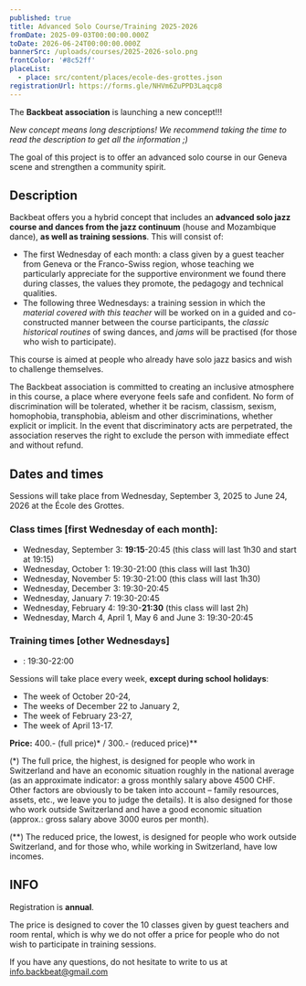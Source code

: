 ```yaml
---
published: true
title: Advanced Solo Course/Training 2025-2026
fromDate: 2025-09-03T00:00:00.000Z
toDate: 2026-06-24T00:00:00.000Z
bannerSrc: /uploads/courses/2025-2026-solo.png
frontColor: '#8c52ff'
placeList:
  - place: src/content/places/ecole-des-grottes.json
registrationUrl: https://forms.gle/NHVm6ZuPPD3Laqcp8
---
```


The **Backbeat association** is launching a new concept!!!

*New concept means long descriptions! We recommend taking the time to read the description to get all the information ;)*

The goal of this project is to offer an advanced solo course in our Geneva scene and strengthen a community spirit.
  
## Description

Backbeat offers you a hybrid concept that includes an **advanced solo jazz course and dances from the jazz continuum** (house and Mozambique dance), **as well as training sessions**. This will consist of:

- The first Wednesday of each month: a class given by a guest teacher from Geneva or the Franco-Swiss region, whose teaching we particularly appreciate for the supportive environment we found there during classes, the values they promote, the pedagogy and technical qualities.
- The following three Wednesdays: a training session in which the *material covered with this teacher* will be worked on in a guided and co-constructed manner between the course participants, the *classic historical routines* of swing dances, and *jams* will be practised (for those who wish to participate).

This course is aimed at people who already have solo jazz basics and wish to challenge themselves.

The Backbeat association is committed to creating an inclusive atmosphere in this course, a place where everyone feels safe and confident. No form of discrimination will be tolerated, whether it be racism, classism, sexism, homophobia, transphobia, ableism and other discriminations, whether explicit or implicit. In the event that discriminatory acts are perpetrated, the association reserves the right to exclude the person with immediate effect and without refund.

## Dates and times

Sessions will take place from Wednesday, September 3, 2025 to June 24, 2026 at the École des Grottes.

### Class times [first Wednesday of each month]:

- Wednesday, September 3: **19:15**-20:45 (this class will last 1h30 and start at 19:15)
- Wednesday, October 1: 19:30-21:00 (this class will last 1h30)
- Wednesday, November 5: 19:30-21:00 (this class will last 1h30)
- Wednesday, December 3: 19:30-20:45
- Wednesday, January 7: 19:30-20:45
- Wednesday, February 4: 19:30-**21:30** (this class will last 2h)
- Wednesday, March 4, April 1, May 6 and June 3: 19:30-20:45

### Training times [other Wednesdays]

- : 19:30-22:00

Sessions will take place every week, **except during school holidays**:

- The week of October 20-24,
- The weeks of December 22 to January 2,
- The week of February 23-27,
- The week of April 13-17.

**Price:** 400.- (full price)* / 300.- (reduced price)**

(*) The full price, the highest, is designed for people who work in Switzerland and have an economic situation roughly in the national average (as an approximate indicator: a gross monthly salary above 4500 CHF. Other factors are obviously to be taken into account – family resources, assets, etc., we leave you to judge the details). It is also designed for those who work outside Switzerland and have a good economic situation (approx.: gross salary above 3000 euros per month).

(**) The reduced price, the lowest, is designed for people who work outside Switzerland, and for those who, while working in Switzerland, have low incomes.

## INFO

Registration is **annual**.

The price is designed to cover the 10 classes given by guest teachers and room rental, which is why we do not offer a price for people who do not wish to participate in training sessions.

If you have any questions, do not hesitate to write to us at [info.backbeat@gmail.com](mailto:info.backbeat@gmail.com)
